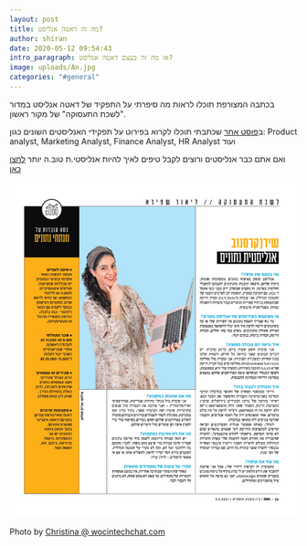 ```yaml
---
layout: post
title: מה זה דאטה אנליסט?
author: shiran
date: 2020-05-12 09:54:43
intro_paragraph: אז מה זה בעצם דאטה אנליסט?
image: uploads/An.jpg
categories: "#general"
---
```

בכתבה המצורפת תוכלו לראות מה סיפרתי על התפקיד של דאטה אנליסט במדור "לשכת התעסוקה" של מקור ראשון. 

ב[פוסט אחר](https://shiran.tips/blog/%D7%AA%D7%A4%D7%A7%D7%99%D7%93%D7%99-%D7%94%D7%90%D7%A0%D7%9C%D7%99%D7%A1%D7%98-%D7%94%D7%A9%D7%95%D7%A0%D7%99%D7%9D/) שכתבתי תוכלו לקרוא בפירוט על תפקידי האנליסטים השונים כגון: Product analyst, Marketing Analyst, Finance Analyst, HR Analyst ועוד

ואם אתם כבר אנליסטים ורוצים לקבל טיפים לאיך להיות אנליסטי.ת טוב.ה יותר [לחצו כאן](https://shiran.tips/blog/%D7%90%D7%A0%D7%9C%D7%99%D7%A1%D7%98-%D7%99%D7%AA-%D7%98%D7%95%D7%91-%D7%94-%D7%99%D7%95%D7%AA%D7%A8/)

<img src="/assets/img/uploads/אנליסט.jpeg" style="width: 1500px"/>







Photo by [Christina @ wocintechchat.com](https://unsplash.com/@wocintechchat?utm_source=unsplash&utm_medium=referral&utm_content=creditCopyText)
